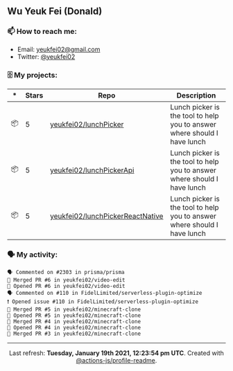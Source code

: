 ## Wu Yeuk Fei (Donald)

### 📫 How to reach me:

- Email: [yeukfei02@gmail.com](yeukfei02@gmail.com)
- Twitter: [@yeukfei02](https://twitter.com/yeukfei02)

### 🗄 My projects:

|*|Stars|Repo|Description|
|---|---|---|---|
| 📦 | 5 | [yeukfei02/lunchPicker](https://github.com/yeukfei02/lunchPicker) | Lunch picker is the tool to help you to answer where should I have lunch |
| 📦 | 5 | [yeukfei02/lunchPickerApi](https://github.com/yeukfei02/lunchPickerApi) | Lunch picker is the tool to help you to answer where should I have lunch |
| 📦 | 5 | [yeukfei02/lunchPickerReactNative](https://github.com/yeukfei02/lunchPickerReactNative) | Lunch picker is the tool to help you to answer where should I have lunch |

### 🗣 My activity:

```
🗣 Commented on #2303 in prisma/prisma
🎉 Merged PR #6 in yeukfei02/video-edit
💪 Opened PR #6 in yeukfei02/video-edit
🗣 Commented on #110 in FidelLimited/serverless-plugin-optimize
❗️ Opened issue #110 in FidelLimited/serverless-plugin-optimize
🎉 Merged PR #5 in yeukfei02/minecraft-clone
💪 Opened PR #5 in yeukfei02/minecraft-clone
🎉 Merged PR #4 in yeukfei02/minecraft-clone
💪 Opened PR #4 in yeukfei02/minecraft-clone
🎉 Merged PR #3 in yeukfei02/minecraft-clone
```

<!-- <img src="https://github-readme-stats.vercel.app/api?username=yeukfei02&show_icons=true&count_private=true&theme=radical" />

<img src="https://github-readme-stats.vercel.app/api/top-langs/?username=yeukfei02&theme=radical" /> -->

---

<p align="center">Last refresh: <b>Tuesday, January 19th 2021, 12:23:54 pm UTC</b>. Created with <a href=https://github.com/marketplace/actions/profile-readme>@actions-js/profile-readme</a>.</p>
